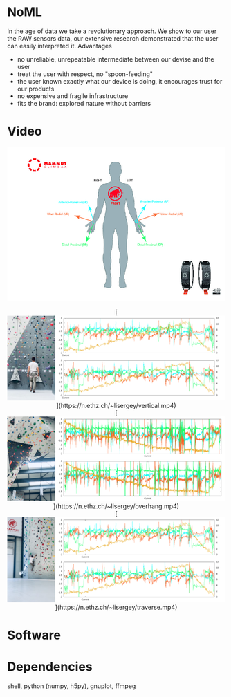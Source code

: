# NoML

In the age of data we take a revolutionary approach. We show to our
user the RAW sensors data, our extensive research demonstrated that
the user can easily interpreted it. Advantages

- no unreliable, unrepeatable intermediate between our devise and the user
- treat the user with respect, no "spoon-feeding"
- the user known exactly what our device is doing, it encourages trust for our products
- no expensive and fragile infrastructure
- fits the brand: explored nature without barriers

# Video

<p align="center"><img src="hand.png"/></p>

<p align="center">
[<img src="img/vertical.png" width=768>](https://n.ethz.ch/~lisergey/vertical.mp4)
</br>
[<img src="img/overhang.png" width=768>](https://n.ethz.ch/~lisergey/overhang.mp4)
</br>
[<img src="img/traverse.png" width=768>](https://n.ethz.ch/~lisergey/traverse.mp4)
</br>
</p>

# Software

# Dependencies

shell, python (numpy, h5py), gnuplot, ffmpeg